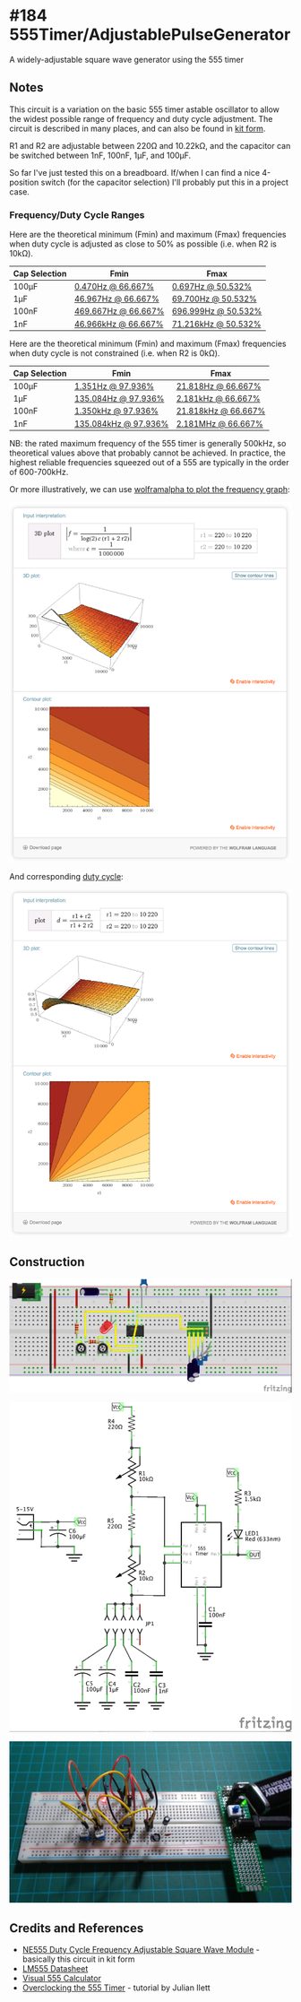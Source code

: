 # #184 555Timer/AdjustablePulseGenerator

A widely-adjustable square wave generator using the 555 timer

## Notes

This circuit is a variation on the basic 555 timer astable oscillator to allow the widest possible range of frequency and duty cycle adjustment.
The circuit is described in many places, and can also be found in
[kit form](http://www.aliexpress.com/item/E74-Free-Shipping-NE555-Duty-Cycle-Frequency-Adjustable-Square-Wave-Module-Parts-Components/32444736970.html).

R1 and R2 are adjustable between 220Ω and 10.22kΩ, and the capacitor can be switched between 1nF, 100nF, 1µF, and 100µF.

So far I've just tested this on a breadboard. If/when I can find a nice 4-position switch (for the capacitor selection) I'll probably put this in a project case.

### Frequency/Duty Cycle Ranges

Here are the theoretical minimum (Fmin) and maximum (Fmax) frequencies when duty cycle is adjusted as close to 50% as possible (i.e. when R2 is 10kΩ).

| Cap Selection | Fmin | Fmax |
|---------------|------|------|
| 100µF | [0.470Hz @ 66.667%](http://visual555.tardate.com/?mode=astable&r1=10.22&r2=10.22&c=100) | [0.697Hz @ 50.532%](http://visual555.tardate.com/?mode=astable&r1=0.22&r2=10.22&c=100) |
| 1µF   | [46.967Hz @ 66.667%](http://visual555.tardate.com/?mode=astable&r1=10.22&r2=10.22&c=1) | [69.700Hz @ 50.532%](http://visual555.tardate.com/?mode=astable&r1=0.22&r2=10.22&c=1) |
| 100nF | [469.667Hz @ 66.667%](http://visual555.tardate.com/?mode=astable&r1=10.22&r2=10.22&c=0.1) | [696.999Hz @ 50.532%](http://visual555.tardate.com/?mode=astable&r1=0.22&r2=10.22&c=0.1) |
| 1nF   | [46.966kHz @ 66.667%](http://visual555.tardate.com/?mode=astable&r1=10.22&r2=10.22&c=0.001) | [71.216kHz @ 50.532%](http://visual555.tardate.com/?mode=astable&r1=0.22&r2=10.22&c=0.001) |


Here are the theoretical minimum (Fmin) and maximum (Fmax) frequencies when duty cycle is not constrained (i.e. when R2 is 0kΩ).

| Cap Selection | Fmin | Fmax |
|---------------|------|------|
| 100µF | [1.351Hz @ 97.936%](http://visual555.tardate.com/?mode=astable&r1=10.22&r2=0.22&c=100) | [21.818Hz @ 66.667%](http://visual555.tardate.com/?mode=astable&r1=0.22&r2=0.22&c=100) |
| 1µF | [135.084Hz @ 97.936%](http://visual555.tardate.com/?mode=astable&r1=10.22&r2=0.22&c=1) | [2.181kHz @ 66.667%](http://visual555.tardate.com/?mode=astable&r1=0.22&r2=0.22&c=1) |
| 100nF | [1.350kHz @ 97.936%](http://visual555.tardate.com/?mode=astable&r1=10.22&r2=0.22&c=0.1) | [21.818kHz @ 66.667%](http://visual555.tardate.com/?mode=astable&r1=0.22&r2=0.22&c=0.1) |
| 1nF | [135.084kHz @ 97.936%](http://visual555.tardate.com/?mode=astable&r1=10.22&r2=0.22&c=0.001) | [2.181MHz @ 66.667%](http://visual555.tardate.com/?mode=astable&r1=0.22&r2=0.22&c=0.001) |

NB: the rated maximum frequency of the 555 timer is generally 500kHz, so theoretical values above that probably cannot be achieved.
In practice, the highest reliable frequencies squeezed out of a 555 are typically in the order of 600-700kHz.


Or more illustratively, we can use [wolframalpha to plot the frequency graph](http://www.wolframalpha.com/input/?i=plot3d+|+f+%3D+1%2F%28ln%282%29+*+c+*+%28r1+%2B+2*r2%29%29+|+r1+%3D+220+to+10220,+r2+%3D+220+to+10220,+c+%3D+1*10^-6):

![frequency_graph](./assets/frequency_graph.png?raw=true)

And corresponding [duty cycle](http://www.wolframalpha.com/input/?i=plot3d+|+d+%3D+%28r1+%2B+r2%29+%2F+%28r1+%2B+2*r2%29+|+r1+%3D+220+to+10220,+r2+%3D+220+to+10220):

![duty_cycle](./assets/duty_cycle.png?raw=true)


## Construction

![Breadboard](./assets/AdjustablePulseGenerator_bb.jpg?raw=true)

![The Schematic](./assets/AdjustablePulseGenerator_schematic.jpg?raw=true)

![The Build](./assets/AdjustablePulseGenerator_build.jpg?raw=true)

## Credits and References
* [NE555 Duty Cycle Frequency Adjustable Square Wave Module](http://www.aliexpress.com/item/E74-Free-Shipping-NE555-Duty-Cycle-Frequency-Adjustable-Square-Wave-Module-Parts-Components/32444736970.html) - basically this circuit in kit form
* [LM555 Datasheet](http://www.futurlec.com/Linear/LM555CN.shtml)
* [Visual 555 Calculator](http://visual555.tardate.com)
* [Overclocking the 555 Timer](https://youtu.be/TCz1erC2onQ) - tutorial by Julian Ilett